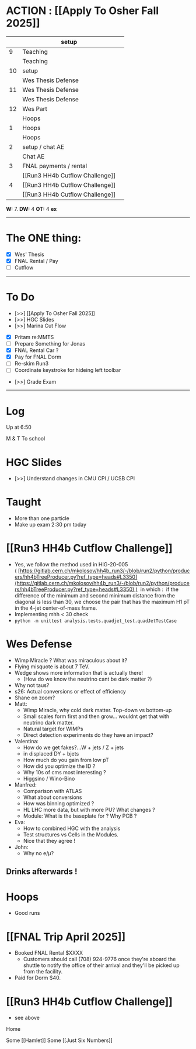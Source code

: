 # ACTION : [[Apply To Osher Fall 2025]]

|     | setup                           |     |
| --- | ------------------------------- | --- |
| 9   | Teaching                        |     |
|     | Teaching                        |     |
| 10  | setup                           |     |
|     | Wes Thesis Defense              |     |
| 11  | Wes Thesis Defense              |     |
|     | Wes Thesis Defense              |     |
| 12  | Wes Part                        |     |
|     | Hoops                           |     |
| 1   | Hoops                           |     |
|     | Hoops                           |     |
| 2   | setup / chat AE                 |     |
|     | Chat AE                         |     |
| 3   | FNAL payments / rental          |     |
|     | [[Run3 HH4b Cutflow Challenge]] |     |
| 4   | [[Run3 HH4b Cutflow Challenge]] |     |
|     | [[Run3 HH4b Cutflow Challenge]] |     |

**W:** 7. 
**DW:** 4
**OT:** 4
**ex** 

---
# The ONE thing: 
- [x] Wes' Thesis
- [x] FNAL Rental / Pay 
- [ ] Cutflow

---
# To Do

- [>>]  [[Apply To Osher Fall 2025]]
- [>>] HGC Slides
- [>>] Marina Cut Flow
- [x] Pritam re:MMTS
- [ ] Prepare Something for Jonas
- [x] FNAL Rental Car ?
- [x] Pay for FNAL Dorm
- [ ] Re-skim Run3
- [ ] Coordinate keystroke for hideing left toolbar
- [>>] Grade Exam
---

# Log

Up at 6:50 

M & T To school 

# HGC Slides
- [>>] Understand changes in CMU CPI / UCSB CPI

# Taught
- More than one particle
- Make up exam 2:30 pm today

# [[Run3 HH4b Cutflow Challenge]]
- Yes, we follow the method used in HIG-20-005 ( [https://gitlab.cern.ch/mkolosov/hh4b_run3/-/blob/run2/python/producers/hh4bTreeProducer.py?ref_type=heads#L3350](https://gitlab.cern.ch/mkolosov/hh4b_run3/-/blob/run2/python/producers/hh4bTreeProducer.py?ref_type=heads#L3350) )  in which : 
	if the difference of the minimum and second minimum distance from the diagonal is less than 30, we choose the pair that has the maximum H1 pT in the 4-jet center-of-mass frame.
- Implementing mhh < 30 check
- `python -m unittest analysis.tests.quadjet_test.quadJetTestCase`

# Wes Defense
- Wimp Miracle  ? What was miraculous about it?
- Flying misquote is about 7 TeV.
- Wedge shows more information that is actually there!
	- (How do we know the neutrino cant be dark matter ?)
- Why not taus?
- s26:  Actual conversions or effect of efficiency
- Shane on zoom? 
- Matt: 
	- Wimp Miracle, why cold dark matter. Top-down vs bottom-up
	- Small scales form first and then grow... wouldnt get that with neutrino dark matter.
	- Natural target for WIMPs
	- Direct detection experiments do they have an impact? 
- Valentina:  
	- How do we get fakes?...W + jets / Z + jets
	- in displaced DY + bjets 
	- How much do you gain from low pT
	- How did you optimize the ID ?
	- Why 10s of cms most interesting ?
	- Higgsino / Wino-Bino
- Manfred:
	- Comparison with ATLAS
	- What about conversions
	- How was binning optimized ?
	- HL LHC more data, but with more PU?  What changes ?
	- Module: What is the baseplate for ? Why PCB ? 
- Eva: 
	-  How to combined HGC with the analysis
	- Test structures vs Cells in the Modules.
	- Nice that they agree !
- John: 
	- Why no e/µ?

## Drinks afterwards ! 


# Hoops
- Good runs


# [[FNAL Trip April 2025]]
- Booked FNAL Rental  $XXXX
	-  Customers should call (708) 924-9776 once they're aboard the shuttle to notify the office of their arrival and they'll be picked up from the facility.
- Paid for Dorm $40.


# [[Run3 HH4b Cutflow Challenge]]
- see above

Home 

Some [[Hamlet]]
Some [[Just Six Numbers]]
